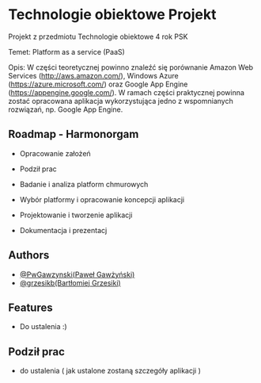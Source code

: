 
# Technologie obiektowe Projekt

Projekt z przedmiotu Technologie obiektowe 4 rok PSK

Temet: 
Platform as a service (PaaS)

Opis:
W części teoretycznej powinno znaleźć się porównanie Amazon Web Services (http://aws.amazon.com/), Windows Azure (https://azure.microsoft.com/) oraz Google App Engine (https://appengine.google.com/). W ramach części praktycznej powinna zostać opracowana aplikacja wykorzystująca jedno z wspomnianych rozwiązań, np. Google App Engine.



## Roadmap - Harmonorgam 

- Opracowanie założeń

- Podził prac

- Badanie i analiza platform chmurowych

- Wybór platformy i opracowanie koncepcji aplikacji

- Projektowanie i tworzenie aplikacji 

- Dokumentacja i prezentacj




## Authors

- [@PwGawzynski(Paweł Gawżyński)](https://github.com/PwGawzynski)
- [@grzesikb(Bartłomiej Grzesiki)](https://github.com/grzesikb)

## Features

- Do ustalenia :) 

## Podził prac 

- do ustalenia ( jak ustalone zostaną szczegóły aplikacji  )
